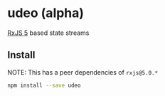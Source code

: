 # udeo (alpha)
[RxJS 5](http://github.com/ReactiveX/RxJS) based state streams

## Install

NOTE: This has a peer dependencies of `rxjs@5.0.*`

```sh
npm install --save udeo
```
